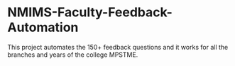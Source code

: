# NMIMS-Faculty-Feedback-Automation
This project automates the 150+ feedback questions and it works for all the branches and years of the college MPSTME.
